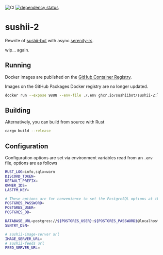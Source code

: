 ![CI](https://github.com/sushiibot/sushii-2/workflows/CI/badge.svg)
[![dependency status](https://deps.rs/repo/github/sushiibot/sushii-2/status.svg)](https://deps.rs/repo/github/sushiibot/sushii-2)

# sushii-2

Rewrite of [sushii-bot](https://github.com/drklee3/sushii-bot) with async
[serenity-rs](https://github.com/serenity-rs/serenity/).

wip... again.

## Running

Docker images are published on the [GitHub Container Registry](https://github.com/users/sushiibot/packages/container/package/sushii-2).

Images on the GitHub Packages Docker registry are no longer updated.

```bash
docker run --expose 9888 --env-file ./.env ghcr.io/sushiibot/sushii-2:latest
```

## Building

Alternatively, you can build from source with Rust

```bash
cargo build --release
```

## Configuration

Configuration options are set via environment variables read from an `.env`
file, options are as follows

```bash
RUST_LOG=info,sqlx=warn
DISCORD_TOKEN=
DEFAULT_PREFIX=
OWNER_IDS=
LASTFM_KEY=

# These options are for convenience to set the PostgreSQL options at the same time
POSTGRES_PASSWORD=
POSTGRES_USER=
POSTGRES_DB=

DATABASE_URL=postgres://${POSTGRES_USER}:${POSTGRES_PASSWORD}@localhost:5432/${POSTGRES_DB}
SENTRY_DSN=

# sushii-image-server url
IMAGE_SERVER_URL=
# sushii-feeds url
FEED_SERVER_URL=
```
